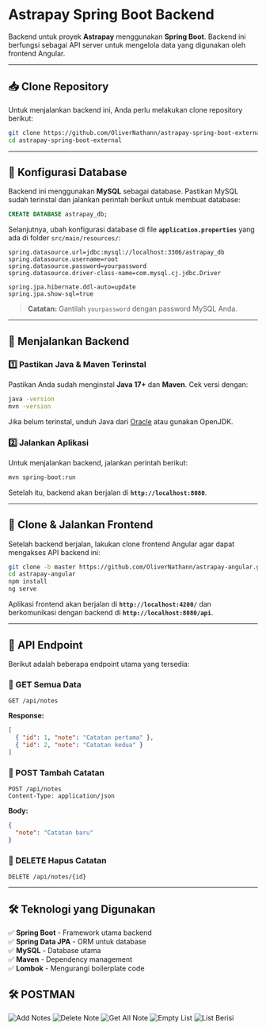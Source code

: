 # Astrapay Spring Boot Backend

Backend untuk proyek **Astrapay** menggunakan **Spring Boot**. Backend ini berfungsi sebagai API server untuk mengelola data yang digunakan oleh frontend Angular.

---

## 📥 Clone Repository

Untuk menjalankan backend ini, Anda perlu melakukan clone repository berikut:

```sh
git clone https://github.com/OliverNathann/astrapay-spring-boot-external.git
cd astrapay-spring-boot-external
```

---

## 🔧 Konfigurasi Database

Backend ini menggunakan **MySQL** sebagai database. Pastikan MySQL sudah terinstal dan jalankan perintah berikut untuk membuat database:

```sql
CREATE DATABASE astrapay_db;
```

Selanjutnya, ubah konfigurasi database di file **`application.properties`** yang ada di folder `src/main/resources/`:

```properties
spring.datasource.url=jdbc:mysql://localhost:3306/astrapay_db
spring.datasource.username=root
spring.datasource.password=yourpassword
spring.datasource.driver-class-name=com.mysql.cj.jdbc.Driver

spring.jpa.hibernate.ddl-auto=update
spring.jpa.show-sql=true
```

> **Catatan:** Gantilah `yourpassword` dengan password MySQL Anda.

---

## 🚀 Menjalankan Backend

### **1️⃣ Pastikan Java & Maven Terinstal**
Pastikan Anda sudah menginstal **Java 17+** dan **Maven**. Cek versi dengan:

```sh
java -version
mvn -version
```

Jika belum terinstal, unduh Java dari [Oracle](https://www.oracle.com/java/) atau gunakan OpenJDK.

### **2️⃣ Jalankan Aplikasi**
Untuk menjalankan backend, jalankan perintah berikut:

```sh
mvn spring-boot:run
```

Setelah itu, backend akan berjalan di **`http://localhost:8080`**.

---

## 🚀 Clone & Jalankan Frontend

Setelah backend berjalan, lakukan clone frontend Angular agar dapat mengakses API backend ini:

```sh
git clone -b master https://github.com/OliverNathann/astrapay-angular.git
cd astrapay-angular
npm install
ng serve
```

Aplikasi frontend akan berjalan di **`http://localhost:4200/`** dan berkomunikasi dengan backend di **`http://localhost:8080/api`**.

---

## 📌 API Endpoint
Berikut adalah beberapa endpoint utama yang tersedia:

### **📌 GET Semua Data**
```http
GET /api/notes
```
**Response:**
```json
[
  { "id": 1, "note": "Catatan pertama" },
  { "id": 2, "note": "Catatan kedua" }
]
```

### **📌 POST Tambah Catatan**
```http
POST /api/notes
Content-Type: application/json
```
**Body:**
```json
{
  "note": "Catatan baru"
}
```

### **📌 DELETE Hapus Catatan**
```http
DELETE /api/notes/{id}
```

---

## 🛠 Teknologi yang Digunakan

✅ **Spring Boot** - Framework utama backend  
✅ **Spring Data JPA** - ORM untuk database  
✅ **MySQL** - Database utama  
✅ **Maven** - Dependency management  
✅ **Lombok** - Mengurangi boilerplate code  

## 🛠 POSTMAN

![Add Notes](https://github.com/user-attachments/assets/b7c5e2ab-1dd8-4f3e-9936-efc71691c413)
![Delete Note](https://github.com/user-attachments/assets/cb14a536-679d-4a3d-8dca-08876e571947)
![Get All Note](https://github.com/user-attachments/assets/2aef6014-2ea9-446a-bd75-6327fd460791)
![Empty List](https://github.com/user-attachments/assets/78a33fd8-f7d8-4546-9d44-bba51168f8ae)
![List Berisi](https://github.com/user-attachments/assets/95d5c936-7f24-40cf-ba2e-5c17b8a506cd)

